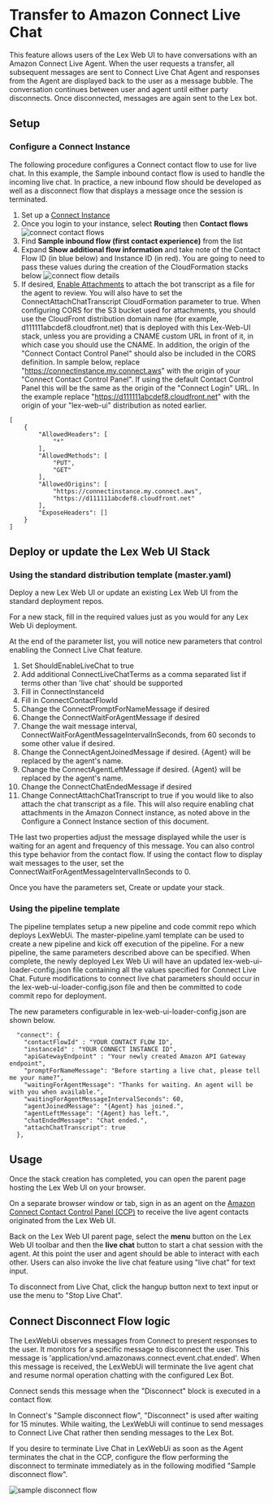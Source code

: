 # Transfer to Amazon Connect Live Chat

This feature allows users of the Lex Web UI to have conversations with an Amazon Connect Live Agent. When the user
requests a transfer, all subsequent messages are sent to Connect Live Chat Agent and responses from the Agent are 
displayed back to the user as a message bubble. The conversation continues between user and agent until
either party disconnects. Once disconnected, messages are again sent to the Lex bot.

## Setup

### Configure a Connect Instance

The following procedure configures a Connect contact flow to use for live chat. In this example, the Sample inbound
contact flow is used to handle the incoming live chat. In practice, a new inbound flow should be developed as well as a 
disconnect flow that displays a message once the session is terminated. 

1. Set up a [Connect Instance](https://docs.aws.amazon.com/connect/latest/adminguide/amazon-connect-instances.html)
2. Once you login to your instance, select **Routing** then **Contact flows**
![connect contact flows](./img/connect-contact-flows.png)
3. Find **Sample inbound flow (first contact experience)** from the list
4. Expand **Show additional flow information** and take note of the Contact Flow ID (in blue below) and Instance ID (in red).
You are going to need to pass these values during the creation of the CloudFormation stacks below
![connect flow details](./img/connect-flow-details.png)
5. If desired, [Enable Attachments]([https://docs.aws.amazon.com/connect/latest/adminguide/enable-attachments.html]) 
to attach the bot transcript as a file for the agent to review. You will also have to set the ConnectAttachChatTranscript 
CloudFormation parameter to true. When configuring CORS for the S3 bucket used for attachments, you should use the CloudFront distribution domain name (for example, 
d111111abcdef8.cloudfront.net) that is deployed with this Lex-Web-UI stack, unless you are providing a CNAME 
custom URL in front of it, in which case you should use the CNAME. In addition, the origin of the "Connect Contact
Control Panel" should also be included in the CORS definition. In sample below, 
replace "https://connectinstance.my.connect.aws" with the origin of your "Connect Contact Control Panel". If using
the default Contact Control Panel this will be the same as the origin of the "Connect Login" URL. 
In the example replace "https://d111111abcdef8.cloudfront.net" with the origin of your "lex-web-ui" distribution as noted earlier.
```
[
    {
        "AllowedHeaders": [
            "*"
        ],
        "AllowedMethods": [
            "PUT",
            "GET"
        ],
        "AllowedOrigins": [
            "https://connectinstance.my.connect.aws",
            "https://d111111abcdef8.cloudfront.net"
        ],
        "ExposeHeaders": []
    }
]
```

## Deploy or update the Lex Web UI Stack

### Using the standard distribution template (master.yaml)

Deploy a new Lex Web UI or update an existing Lex Web UI from the standard deployment repos. 

For a new stack, fill in the required values just as you would for any Lex Web Ui deployment.

At the end of the parameter list, you will notice new parameters that control enabling the Connect Live Chat feature.

1. Set ShouldEnableLiveChat to true
2. Add additional ConnectLiveChatTerms as a comma separated list if terms other than 'live chat' should be supported
3. Fill in ConnectInstanceId
4. Fill in ConnectContactFlowId
5. Change the ConnectPromptForNameMessage if desired
6. Change the ConnectWaitForAgentMessage if desired
7. Change the wait message interval, ConnectWaitForAgentMessageIntervalInSeconds, from 60 seconds to some other value if desired. 
8. Change the ConnectAgentJoinedMessage if desired. {Agent} will be replaced by the agent's name.
9. Change the ConnectAgentLeftMessage if desired. {Agent} will be replaced by the agent's name.
10. Change the ConnectChatEndedMessage if desired
11. Change ConnectAttachChatTranscript to true if you would like to also attach the chat transcript as a file. This will also require enabling chat attachments in the Amazon Connect instance, as noted above in the Configure a Connect Instance section of this document.

THe last two properties adjust the message displayed while the user is waiting for an agent and frequency of this
message. You can also control this type behavior from the contact flow. If using the contact flow to display wait
messages to the user, set the ConnectWaitForAgentMessageIntervalInSeconds to 0.

Once you have the parameters set, Create or update your stack.

### Using the pipeline template

The pipeline templates setup a new pipeline and code commit repo which deploys LexWebUi. The master-pipeline.yaml
template can be used to create a new pipeline and kick off execution of the pipeline. For a new pipeline, the same
parameters described above can be specified. When complete, the newly deployed Lex Web Ui
will have an updated lex-web-ui-loader-config.json file containing all the values specified for Connect Live Chat. 
Future modifications to connect live chat parameters should occur in the lex-web-ui-loader-config.json file and 
then be committed to code commit repo for deployment.

The new parameters configurable in lex-web-ui-loader-config.json are shown below. 

```
  "connect": {
    "contactFlowId" : "YOUR CONTACT FLOW ID",
    "instanceId" : "YOUR CONNECT INSTANCE ID",
    "apiGatewayEndpoint" : "Your newly created Amazon API Gateway endpoint",
    "promptForNameMessage": "Before starting a live chat, please tell me your name?",
    "waitingForAgentMessage": "Thanks for waiting. An agent will be with you when available.",
    "waitingForAgentMessageIntervalSeconds": 60,
    "agentJoinedMessage": "{Agent} has joined.",
    "agentLeftMessage": "{Agent} has left.", 
    "chatEndedMessage": "Chat ended.",
    "attachChatTranscript": true
  },
```

## Usage

Once the stack creation has completed, you can open the parent page hosting the Lex Web UI on your browser.

On a separate browser window or tab, sign in as an agent on 
the [Amazon Connect Contact Control Panel (CCP)](https://docs.aws.amazon.com/connect/latest/adminguide/agent-user-guide.html) 
to receive the live agent contacts originated from the Lex Web UI.

Back on the Lex Web UI parent page, select the **menu** button on the Lex Web UI toolbar 
and then the **live chat** button to start a chat session with the agent. At this point 
the user and agent should be able to interact with each other. Users can also invoke the live chat feature using
"live chat" for text input. 

To disconnect from Live Chat, click the hangup button next to text input or use the menu to "Stop Live Chat". 

## Connect Disconnect Flow logic

The LexWebUi observes messages from Connect to present responses to the user. It monitors for a specific message
to disconnect the user. This message is 'application/vnd.amazonaws.connect.event.chat.ended'. When this message is
received, the LexWebUi will terminate the live agent chat and resume normal operation chatting with the configured
Lex Bot. 

Connect sends this message when the "Disconnect" block is executed in a contact flow.

In Connect's "Sample disconnect flow", "Disconnect" is used after waiting for 15 minutes. While waiting, the LexWebUi
will continue to send messages to Connect Live Chat rather then sending messages to the Lex Bot.

If you desire to terminate Live Chat in LexWebUi as soon as the Agent terminates the chat in the CCP, configure the 
flow performing the disconnect to terminate immediately as in the following modified "Sample disconnect flow".

![sample disconnect flow](./img/sample_disconnect_flow.png)


